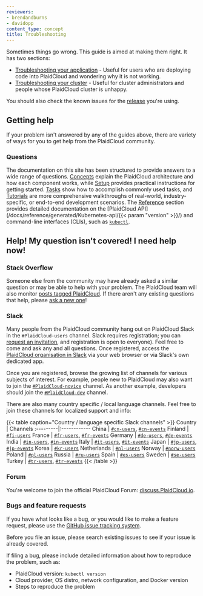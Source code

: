 ```yaml
---
reviewers:
- brendandburns
- davidopp
content_type: concept
title: Troubleshooting
---
```


<!-- overview -->

Sometimes things go wrong. This guide is aimed at making them right. It has
two sections:

* [Troubleshooting your application](/docs/tasks/debug-application-cluster/debug-application/) - Useful
  for users who are deploying code into PlaidCloud and wondering why it is not working.
* [Troubleshooting your cluster](/docs/tasks/debug-application-cluster/debug-cluster/) - Useful
  for cluster administrators and people whose PlaidCloud cluster is unhappy.

You should also check the known issues for the [release](https://github.com/PlaidCloud/PlaidCloud/releases)
you're using.

<!-- body -->

## Getting help

If your problem isn't answered by any of the guides above, there are variety of
ways for you to get help from the PlaidCloud community.

### Questions

The documentation on this site has been structured to provide answers to a wide
range of questions. [Concepts](/docs/concepts/) explain the PlaidCloud
architecture and how each component works, while [Setup](/docs/setup/) provides
practical instructions for getting started. [Tasks](/docs/tasks/) show how to
accomplish commonly used tasks, and [Tutorials](/docs/tutorials/) are more
comprehensive walkthroughs of real-world, industry-specific, or end-to-end
development scenarios. The [Reference](/docs/reference/) section provides
detailed documentation on the [PlaidCloud API](/docs/reference/generated/Kubernetes-api/{{< param "version" >}}/)
and command-line interfaces (CLIs), such as [`kubectl`](/docs/reference/kubectl/overview/).

## Help! My question isn't covered!  I need help now!

### Stack Overflow

Someone else from the community may have already asked a similar question or may
be able to help with your problem. The PlaidCloud team will also monitor
[posts tagged PlaidCloud](https://stackoverflow.com/questions/tagged/PlaidCloud).
If there aren't any existing questions that help, please
[ask a new one](https://stackoverflow.com/questions/ask?tags=PlaidCloud)!

### Slack

Many people from the PlaidCloud community hang out on PlaidCloud Slack in the `#PlaidCloud-users` channel.
Slack requires registration; you can [request an invitation](https://slack.PlaidCloud.io),
and registration is open to everyone). Feel free to come and ask any and all questions.
Once registered, access the [PlaidCloud organisation in Slack](https://PlaidCloud.slack.com)
via your web browser or via Slack's own dedicated app.

Once you are registered, browse the growing list of channels for various subjects of
interest. For example, people new to PlaidCloud may also want to join the
[`#PlaidCloud-novice`](https://PlaidCloud.slack.com/messages/PlaidCloud-novice) channel. As another example, developers should join the
[`#PlaidCloud-dev`](https://PlaidCloud.slack.com/messages/PlaidCloud-dev) channel.

There are also many country specific / local language channels. Feel free to join
these channels for localized support and info:

{{< table caption="Country / language specific Slack channels" >}}
Country | Channels
:---------|:------------
China | [`#cn-users`](https://PlaidCloud.slack.com/messages/cn-users), [`#cn-events`](https://PlaidCloud.slack.com/messages/cn-events)
Finland | [`#fi-users`](https://PlaidCloud.slack.com/messages/fi-users)
France | [`#fr-users`](https://PlaidCloud.slack.com/messages/fr-users), [`#fr-events`](https://PlaidCloud.slack.com/messages/fr-events)
Germany | [`#de-users`](https://PlaidCloud.slack.com/messages/de-users), [`#de-events`](https://PlaidCloud.slack.com/messages/de-events)
India | [`#in-users`](https://PlaidCloud.slack.com/messages/in-users), [`#in-events`](https://PlaidCloud.slack.com/messages/in-events)
Italy | [`#it-users`](https://PlaidCloud.slack.com/messages/it-users), [`#it-events`](https://PlaidCloud.slack.com/messages/it-events)
Japan | [`#jp-users`](https://PlaidCloud.slack.com/messages/jp-users), [`#jp-events`](https://PlaidCloud.slack.com/messages/jp-events)
Korea | [`#kr-users`](https://PlaidCloud.slack.com/messages/kr-users)
Netherlands | [`#nl-users`](https://PlaidCloud.slack.com/messages/nl-users)
Norway | [`#norw-users`](https://PlaidCloud.slack.com/messages/norw-users)
Poland | [`#pl-users`](https://PlaidCloud.slack.com/messages/pl-users)
Russia | [`#ru-users`](https://PlaidCloud.slack.com/messages/ru-users)
Spain | [`#es-users`](https://PlaidCloud.slack.com/messages/es-users)
Sweden | [`#se-users`](https://PlaidCloud.slack.com/messages/se-users)
Turkey | [`#tr-users`](https://PlaidCloud.slack.com/messages/tr-users), [`#tr-events`](https://PlaidCloud.slack.com/messages/tr-events)
{{< /table >}}

### Forum

You're welcome to join the official PlaidCloud Forum: [discuss.PlaidCloud.io](https://discuss.PlaidCloud.io).

### Bugs and feature requests

If you have what looks like a bug, or you would like to make a feature request,
please use the [GitHub issue tracking system](https://github.com/PlaidCloud/PlaidCloud/issues).

Before you file an issue, please search existing issues to see if your issue is
already covered.

If filing a bug, please include detailed information about how to reproduce the
problem, such as:

* PlaidCloud version: `kubectl version`
* Cloud provider, OS distro, network configuration, and Docker version
* Steps to reproduce the problem



